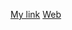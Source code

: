 [My link](https://tomaszkorczyk.github.io/portfolio?target=_blank)
[Web][1]

[1]:https://tomaszkorczyk.github.io/portfolio/?target=_blank
